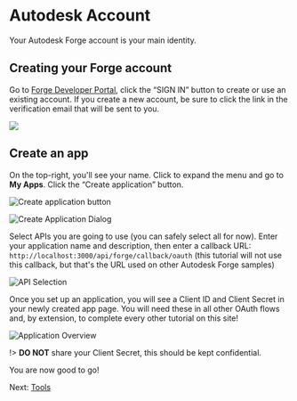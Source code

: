 # Autodesk Account

Your Autodesk Forge account is your main identity. 

## Creating your Forge account

Go to [Forge Developer Portal](https://forge.autodesk.com/), click the “SIGN IN” button to create or use an existing account. If you create a new account, be sure to click the link in the verification email that will be sent to you.

![](/_media/forge/dev_portal_home.png)

## Create an app

On the top-right, you'll see your name. Click to expand the menu and go to **My Apps**. Click the “Create application” button.

![Create application button](/_media/forge/my-apps.png)

![Create Application Dialog](/_media/forge/create-app.png)

Select APIs you are going to use (you can safely select all for now). Enter your application name and description, then enter a callback URL: `http://localhost:3000/api/forge/callback/oauth` (this tutorial will not use this callback, but that's the URL used on other Autodesk Forge samples)

![API Selection](/_media/forge/api-selection.png)

Once you set up an application, you will see a Client ID and Client Secret in your newly created app page. You will need these in all other OAuth flows and, by extension, to complete every other tutorial on this site!

![Application Overview](/_media/forge/app-overview.png)

!> **DO NOT** share your Client Secret, this should be kept confidential.

You are now good to go!

Next: [Tools](environment/tools/)
